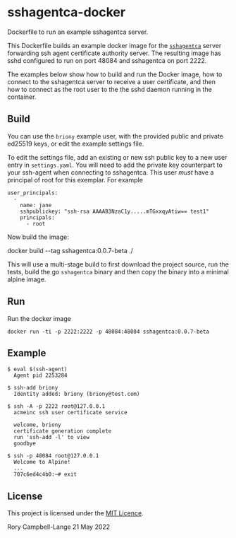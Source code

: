 # sshagentca-docker

Dockerfile to run an example sshagentca server.

This Dockerfile builds an example docker image for the
[`sshagentca`](https://github.com/rorycl/sshagentca) server forwarding
ssh agent certificate authority server. The resulting image has sshd
configured to run on port 48084 and sshagentca on port 2222.

The examples below show how to build and run the Docker image, how to
connect to the sshagentca server to receive a user certificate, and then
how to connect as the root user to the the sshd daemon running in the
container.

## Build 

You can use the `briony` example user, with the provided public and
private ed25519 keys, or edit the example settings file.

To edit the settings file, add an existing or new ssh public key to a
new user entry in `settings.yaml`. You will need to add the private key
counterpart to your ssh-agent when connecting to sshagentca. This user
*must* have a principal of root for this exemplar. For example

    user_principals:
      -
        name: jane
        sshpublickey: "ssh-rsa AAAAB3NzaC1y.....mTGxxqyAtiw== test1"
        principals:
          - root

Now build the image:

  docker build --tag sshagentca:0.0.7-beta ./

This will use a multi-stage build to first download the project source,
run the tests, build the go `sshagentca` binary and then copy the binary
into a minimal alpine image.

## Run

Run the docker image

    docker run -ti -p 2222:2222 -p 48084:48084 sshagentca:0.0.7-beta

## Example

    $ eval $(ssh-agent)
      Agent pid 2253284

    $ ssh-add briony
      Identity added: briony (briony@test.com)

    $ ssh -A -p 2222 root@127.0.0.1
      acmeinc ssh user certificate service

      welcome, briony
      certificate generation complete
      run 'ssh-add -l' to view
      goodbye

    $ ssh -p 48084 root@127.0.0.1
      Welcome to Alpine!
      ...
      707c6ed4c4b0:~# exit

## License

This project is licensed under the [MIT Licence](LICENCE).

Rory Campbell-Lange 21 May 2022
